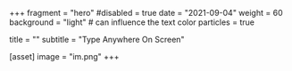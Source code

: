 +++
fragment = "hero"
#disabled = true
date = "2021-09-04"
weight = 60
background = "light" # can influence the text color
particles = true

title = ""
subtitle = "Type Anywhere On Screen"

[asset]
  image = "im.png"
+++
